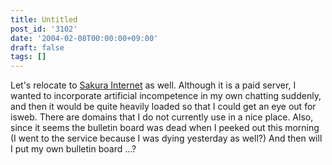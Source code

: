 ```yaml
---
title: Untitled
post_id: '3102'
date: '2004-02-08T00:00:00+09:00'
draft: false
tags: []
---
```


Let's relocate to [Sakura Internet](http://px.a8.net/svt/ejp?a8mat=2NBUD6+FJNHF6+D8Y+C1DUR) as well. Although it is a paid server, I wanted to incorporate artificial incompetence in my own chatting suddenly, and then it would be quite heavily loaded so that I could get an eye out for isweb. There are domains that I do not currently use in a nice place. Also, since it seems the bulletin board was dead when I peeked out this morning (I went to the service because I was dying yesterday as well?) And then will I put my own bulletin board ...?